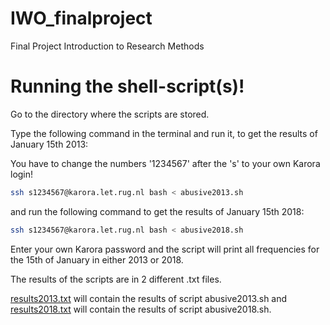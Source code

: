 # IWO_finalproject
Final Project Introduction to Research Methods

# Running the shell-script(s)!

Go to the directory where the scripts are stored.

Type the following command in the terminal and run it, to get the results of January 15th 2013:

You have to change the numbers '1234567' after the 's' to your own Karora login!

```bash
ssh s1234567@karora.let.rug.nl bash < abusive2013.sh
```

and run the following command to get the results of January 15th 2018:

```bash
ssh s1234567@karora.let.rug.nl bash < abusive2018.sh
```

Enter your own Karora password and the script will print all frequencies for the 15th of January in either 2013 or 2018.

The results of the scripts are in 2 different .txt files.

[results2013.txt](https://github.com/martijnstraatsburg/IWO_finalproject/files/6231842/results2013.txt)
 will contain the results of script abusive2013.sh and [results2018.txt](https://github.com/martijnstraatsburg/IWO_finalproject/files/6231844/results2018.txt)
 will contain the results of script abusive2018.sh.
